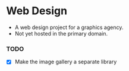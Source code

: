 Web Design
=============

 - A web design project for a graphics agency.
 - Not yet hosted in the primary domain.

### TODO

 - [x] Make the image gallery a separate library

